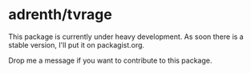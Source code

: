 # adrenth/tvrage

This package is currently under heavy development. As soon there is a stable version, I'll put it on packagist.org.

Drop me a message if you want to contribute to this package.